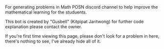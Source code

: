 For generating problems in Math POSN discord channel to help improve the mathematical learning for the studuents.

This bot is created by "Gusbell" (Kitpipat Jaritwong) for further code explanation please contact the owner.

If you're first time viewing this page, please don't look for a problem in here, there's nothing to see, I've already hide all of it.